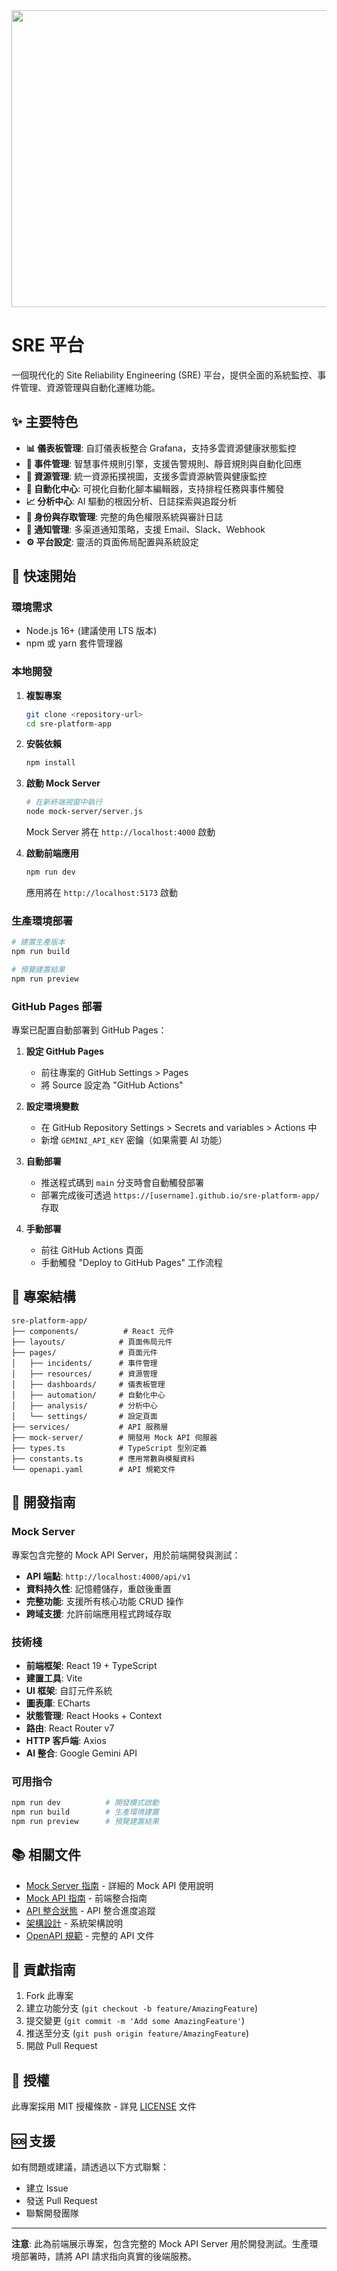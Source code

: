 <div align="center">
<img width="1200" height="475" alt="GHBanner" src="https://github.com/user-attachments/assets/0aa67016-6eaf-458a-adb2-6e31a0763ed6" />
</div>

# SRE 平台

一個現代化的 Site Reliability Engineering (SRE) 平台，提供全面的系統監控、事件管理、資源管理與自動化運維功能。

## ✨ 主要特色

- **📊 儀表板管理**: 自訂儀表板整合 Grafana，支持多雲資源健康狀態監控
- **🚨 事件管理**: 智慧事件規則引擎，支援告警規則、靜音規則與自動化回應
- **🔧 資源管理**: 統一資源拓撲視圖，支援多雲資源納管與健康監控
- **🤖 自動化中心**: 可視化自動化腳本編輯器，支持排程任務與事件觸發
- **📈 分析中心**: AI 驅動的根因分析、日誌探索與追蹤分析
- **👥 身份與存取管理**: 完整的角色權限系統與審計日誌
- **📢 通知管理**: 多渠道通知策略，支援 Email、Slack、Webhook
- **⚙️ 平台設定**: 靈活的頁面佈局配置與系統設定

## 🚀 快速開始

### 環境需求

- Node.js 16+ (建議使用 LTS 版本)
- npm 或 yarn 套件管理器

### 本地開發

1. **複製專案**
   ```bash
   git clone <repository-url>
   cd sre-platform-app
   ```

2. **安裝依賴**
   ```bash
   npm install
   ```

3. **啟動 Mock Server**
   ```bash
   # 在新終端視窗中執行
   node mock-server/server.js
   ```
   Mock Server 將在 `http://localhost:4000` 啟動

4. **啟動前端應用**
   ```bash
   npm run dev
   ```
   應用將在 `http://localhost:5173` 啟動

### 生產環境部署

```bash
# 建置生產版本
npm run build

# 預覽建置結果
npm run preview
```

### GitHub Pages 部署

專案已配置自動部署到 GitHub Pages：

1. **設定 GitHub Pages**
   - 前往專案的 GitHub Settings > Pages
   - 將 Source 設定為 "GitHub Actions"

2. **設定環境變數**
   - 在 GitHub Repository Settings > Secrets and variables > Actions 中
   - 新增 `GEMINI_API_KEY` 密鑰（如果需要 AI 功能）

3. **自動部署**
   - 推送程式碼到 `main` 分支時會自動觸發部署
   - 部署完成後可透過 `https://[username].github.io/sre-platform-app/` 存取

4. **手動部署**
   - 前往 GitHub Actions 頁面
   - 手動觸發 "Deploy to GitHub Pages" 工作流程

## 📁 專案結構

```
sre-platform-app/
├── components/          # React 元件
├── layouts/            # 頁面佈局元件
├── pages/              # 頁面元件
│   ├── incidents/      # 事件管理
│   ├── resources/      # 資源管理
│   ├── dashboards/     # 儀表板管理
│   ├── automation/     # 自動化中心
│   ├── analysis/       # 分析中心
│   └── settings/       # 設定頁面
├── services/           # API 服務層
├── mock-server/        # 開發用 Mock API 伺服器
├── types.ts            # TypeScript 型別定義
├── constants.ts        # 應用常數與模擬資料
└── openapi.yaml        # API 規範文件
```

## 🔧 開發指南

### Mock Server

專案包含完整的 Mock API Server，用於前端開發與測試：

- **API 端點**: `http://localhost:4000/api/v1`
- **資料持久性**: 記憶體儲存，重啟後重置
- **完整功能**: 支援所有核心功能 CRUD 操作
- **跨域支援**: 允許前端應用程式跨域存取

### 技術棧

- **前端框架**: React 19 + TypeScript
- **建置工具**: Vite
- **UI 框架**: 自訂元件系統
- **圖表庫**: ECharts
- **狀態管理**: React Hooks + Context
- **路由**: React Router v7
- **HTTP 客戶端**: Axios
- **AI 整合**: Google Gemini API

### 可用指令

```bash
npm run dev          # 開發模式啟動
npm run build        # 生產環境建置
npm run preview      # 預覽建置結果
```

## 📚 相關文件

- [Mock Server 指南](MOCK_SERVER_GUIDE.md) - 詳細的 Mock API 使用說明
- [Mock API 指南](MOCK_API_GUIDE.md) - 前端整合指南
- [API 整合狀態](API_INTEGRATION_STATUS.md) - API 整合進度追蹤
- [架構設計](architecture.md) - 系統架構說明
- [OpenAPI 規範](openapi.yaml) - 完整的 API 文件

## 🤝 貢獻指南

1. Fork 此專案
2. 建立功能分支 (`git checkout -b feature/AmazingFeature`)
3. 提交變更 (`git commit -m 'Add some AmazingFeature'`)
4. 推送至分支 (`git push origin feature/AmazingFeature`)
5. 開啟 Pull Request

## 📄 授權

此專案採用 MIT 授權條款 - 詳見 [LICENSE](LICENSE) 文件

## 🆘 支援

如有問題或建議，請透過以下方式聯繫：

- 建立 Issue
- 發送 Pull Request
- 聯繫開發團隊

---

**注意**: 此為前端展示專案，包含完整的 Mock API Server 用於開發測試。生產環境部署時，請將 API 請求指向真實的後端服務。
